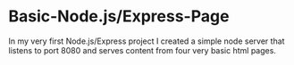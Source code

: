 # Basic-Node.js/Express-Page

In my very first Node.js/Express project I created a simple node server
that listens to port 8080 and serves content from four very basic html pages.

